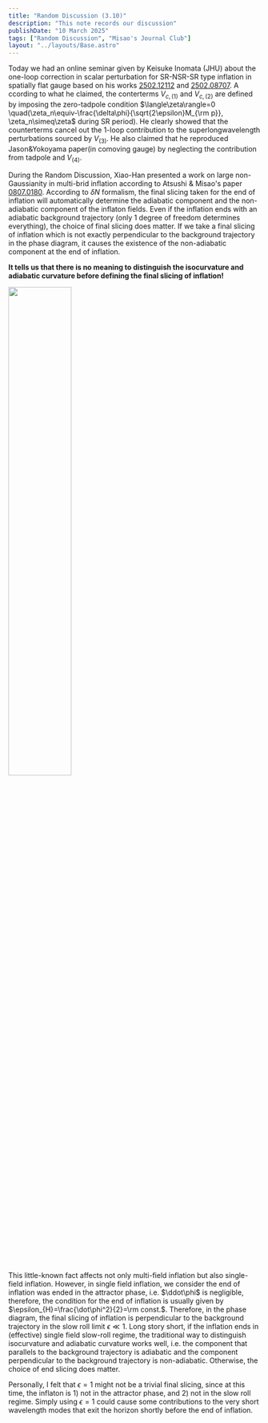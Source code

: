 ```yaml
---
title: "Random Discussion (3.10)"
description: "This note records our discussion"
publishDate: "10 March 2025"
tags: ["Random Discussion", "Misao's Journal Club"]
layout: "../layouts/Base.astro"
---
```


Today we had an online seminar given by Keisuke Inomata (JHU) about the one-loop correction in scalar perturbation for SR-NSR-SR type inflation in spatially flat gauge based on his works [2502.12112](https://arxiv.org/pdf/2502.12112) and [2502.08707](https://arxiv.org/pdf/2502.08707).
A
ccording to what he claimed, the conterterms $V_{c,(1)}$ and $V_{c,(2)}$ are defined by imposing the zero-tadpole condition $\langle\zeta\rangle=0 \quad(\zeta_n\equiv-\frac{\delta\phi}{\sqrt{2\epsilon}M_{\rm p}}, \zeta_n\simeq\zeta$ during SR period$)$. He clearly showed that the counterterms cancel out the 1-loop contribution to the superlongwavelength perturbations sourced by $V_{(3)}$. He also claimed that he reproduced Jason\&Yokoyama paper(in comoving gauge) by neglecting the contribution from tadpole and $V_{(4)}$.



During the Random Discussion, Xiao-Han presented a work on large non-Gaussianity in multi-brid inflation according to Atsushi & Misao's paper [0807.0180](https://arxiv.org/pdf/0807.0180).
According to $\delta N$ formalism, the final slicing taken for the end of inflation will automatically determine the adiabatic component and the non-adiabatic component of the inflaton fields. Even if the inflation ends with an adiabatic background trajectory (only 1 degree of freedom determines everything), the choice of final slicing does matter. If we take a final slicing of inflation which is not exactly perpendicular to the background trajectory in the phase diagram, it causes the existence of the non-adiabatic component at the end of inflation. 

**It tells us that there is no meaning to distinguish the isocurvature and adiabatic curvature before defining the final slicing of inflation!**

<img src="/rd310/1.jpeg" width="50%">

This little-known fact affects not only multi-field inflation but also single-field inflation. 
However, in single field inflation, we consider the end of inflation was ended in the attractor phase, i.e. $\ddot\phi$ is negligible, therefore, the condition for the end of inflation is usually given by 
$\epsilon_{H}=\frac{\dot\phi^2}{2}=\rm const.$. Therefore, in the phase diagram, the final slicing of inflation is perpendicular to the background trajectory in the slow roll limit $\epsilon\ll 1$. Long story short, if the inflation ends in (effective) single field slow-roll regime, the traditional way to distinguish isocurvature and adiabatic curvature works well, i.e. the component that parallels to the background trajectory is adiabatic and the component perpendicular to the background trajectory is non-adiabatic. Otherwise, the choice of end slicing does matter.

Personally, I felt that $\epsilon=1$ might not be a trivial final slicing, since at this time, the inflaton is 1) not in the attractor phase, and 2) not in the slow roll regime. Simply using $\epsilon=1$ could cause some contributions to the very short wavelength modes that exit the horizon shortly before the end of inflation.